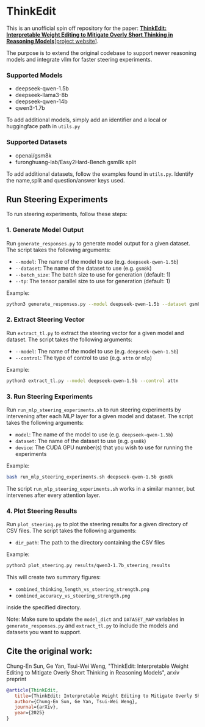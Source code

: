 # ThinkEdit

This is an unofficial spin off repository for the paper: [**ThinkEdit: Interpretable Weight Editing to Mitigate Overly Short Thinking in Reasoning Models**](https://arxiv.org/abs/2503.22048)[[project website](https://lilywenglab.github.io/ThinkEdit/)]. 

The purpose is to extend the original codebase to support newer reasoning models and integrate vllm for faster steering experiments.

### Supported Models

* deepseek-qwen-1.5b
* deepseek-llama3-8b
* deepseek-qwen-14b
* qwen3-1.7b

To add additional models, simply add an identifier and a local or huggingface path in `utils.py`

### Supported Datasets

* openai/gsm8k
* furonghuang-lab/Easy2Hard-Bench gsm8k split

To add additional datasets, follow the examples found in `utils.py`. Identify the name,split and question/answer keys used.



## Run Steering Experiments

To run steering experiments, follow these steps:

### 1. Generate Model Output

Run `generate_responses.py` to generate model output for a given dataset. The script takes the following arguments:

* `--model`: The name of the model to use (e.g. `deepseek-qwen-1.5b`)
* `--dataset`: The name of the dataset to use (e.g. `gsm8k`)
* `--batch_size`: The batch size to use for generation (default: 1)
* `--tp`: The tensor parallel size to use for generation (default: 1)

Example:
```bash
python3 generate_responses.py --model deepseek-qwen-1.5b --dataset gsm8k --batch_size 32 --tp 2
```

### 2. Extract Steering Vector

Run `extract_tl.py` to extract the steering vector for a given model and dataset. The script takes the following arguments:

* `--model`: The name of the model to use (e.g. `deepseek-qwen-1.5b`)
* `--control`: The type of control to use (e.g. `attn` or `mlp`)

Example:
```bash
python3 extract_tl.py --model deepseek-qwen-1.5b --control attn
```

### 3. Run Steering Experiments

Run `run_mlp_steering_experiments.sh` to run steering experiments by intervening after each MLP layer for a given model and dataset. The script takes the following arguments:

* `model`: The name of the model to use (e.g. `deepseek-qwen-1.5b`)
* `dataset`: The name of the dataset to use (e.g. `gsm8k`)
* `device`: The CUDA GPU number(s) that you wish to use for running the experiments

Example:
```bash
bash run_mlp_steering_experiments.sh deepseek-qwen-1.5b gsm8k
```
The  script `run_mlp_steering_experiments.sh` works in a similar manner, but intervenes after every attention layer.

### 4. Plot Steering Results

Run `plot_steering.py` to plot the steering results for a given directory of CSV files. The script takes the following arguments:

* `dir_path`: The path to the directory containing the CSV files

Example:
```bash
python3 plot_steering.py results/qwen3-1.7b_steering_results
```

This will create two summary figures:

* `combined_thinking_length_vs_steering_strength.png`
* `combined_accuracy_vs_steering_strength.png`

inside the specified directory.

Note: Make sure to update the `model_dict` and `DATASET_MAP` variables in `generate_responses.py` and `extract_tl.py` to include the models and datasets you want to support.

## Cite the original work:

Chung-En Sun, Ge Yan, Tsui-Wei Weng, "ThinkEdit: Interpretable Weight Editing to Mitigate Overly Short Thinking in Reasoning Models", arxiv preprint

```bibtex
@article{ThinkEdit,
   title={ThinkEdit: Interpretable Weight Editing to Mitigate Overly Short Thinking in Reasoning Models},
   author={Chung-En Sun, Ge Yan, Tsui-Wei Weng},
   journal={arXiv},
   year={2025}
}
```



